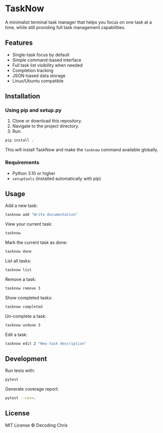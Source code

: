 # TaskNow

A minimalist terminal task manager that helps you focus on one task at a time, while still providing full task management capabilities.

## Features

- Single-task focus by default
- Simple command-based interface
- Full task list visibility when needed
- Completion tracking
- JSON-based data storage
- Linux/Ubuntu compatible

## Installation

### Using pip and setup.py

1. Clone or download this repository.
2. Navigate to the project directory.
3. Run:

```bash
pip install .
```

This will install TaskNow and make the `tasknow` command available globally.

### Requirements

- Python 3.10 or higher
- `setuptools` (installed automatically with pip)

## Usage

Add a new task:

```bash
tasknow add "Write documentation"
```

View your current task:

```bash
tasknow
```

Mark the current task as done:

```bash
tasknow done
```

List all tasks:

```bash
tasknow list
```

Remove a task:

```bash
tasknow remove 3
```

Show completed tasks:

```bash
tasknow completed
```

Un-complete a task:

```bash
tasknow undone 3
```

Edit a task:

```bash
tasknow edit 2 "New task description"
```

## Development

Run tests with:

```bash
pytest
```

Generate coverage report:

```bash
pytest --cov=.
```

## License

MIT License © Decoding Chris
